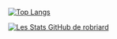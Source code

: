 [![Top Langs](https://github-readme-stats.vercel.app/api/top-langs/?username=robriard&layout=compact&theme=react&show_icons=true)](https://github.com/robriard/github-readme-stats)

[![Les Stats GitHub de robriard](https://github-readme-stats.vercel.app/api?username=robriard&count_private=true&theme=radical&show_icons=true)](https://github.com/robriard/github-readme-stats)

<!--
**robriard/robriard** is a ✨ _special_ ✨ repository because its `README.md` (this file) appears on your GitHub profile.

Here are some ideas to get you started:

- 🔭 I’m currently working on ...
- 🌱 I’m currently learning ...
- 👯 I’m looking to collaborate on ...
- 🤔 I’m looking for help with ...
- 💬 Ask me about ...
- 📫 How to reach me: ...
- 😄 Pronouns: ...
- ⚡ Fun fact: ...
-->
